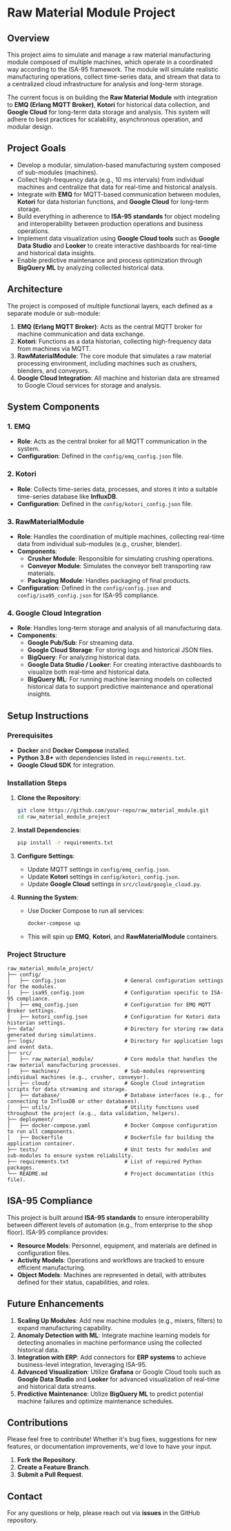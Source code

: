 # Raw Material Module Project

## Overview

This project aims to simulate and manage a raw material manufacturing module composed of multiple machines, which operate in a coordinated way according to the ISA-95 framework. The module will simulate realistic manufacturing operations, collect time-series data, and stream that data to a centralized cloud infrastructure for analysis and long-term storage.

The current focus is on building the **Raw Material Module** with integration to **EMQ (Erlang MQTT Broker)**, **Kotori** for historical data collection, and **Google Cloud** for long-term data storage and analysis. This system will adhere to best practices for scalability, asynchronous operation, and modular design.

## Project Goals

- Develop a modular, simulation-based manufacturing system composed of sub-modules (machines).
- Collect high-frequency data (e.g., 10 ms intervals) from individual machines and centralize that data for real-time and historical analysis.
- Integrate with **EMQ** for MQTT-based communication between modules, **Kotori** for data historian functions, and **Google Cloud** for long-term storage.
- Build everything in adherence to **ISA-95 standards** for object modeling and interoperability between production operations and business operations.
- Implement data visualization using **Google Cloud tools** such as **Google Data Studio** and **Looker** to create interactive dashboards for real-time and historical data insights.
- Enable predictive maintenance and process optimization through **BigQuery ML** by analyzing collected historical data.

## Architecture

The project is composed of multiple functional layers, each defined as a separate module or sub-module:

1. **EMQ (Erlang MQTT Broker)**: Acts as the central MQTT broker for machine communication and data exchange.
2. **Kotori**: Functions as a data historian, collecting high-frequency data from machines via MQTT.
3. **RawMaterialModule**: The core module that simulates a raw material processing environment, including machines such as crushers, blenders, and conveyors.
4. **Google Cloud Integration**: All machine and historian data are streamed to Google Cloud services for storage and analysis.

## System Components

### 1. EMQ

- **Role**: Acts as the central broker for all MQTT communication in the system.
- **Configuration**: Defined in the `config/emq_config.json` file.

### 2. Kotori

- **Role**: Collects time-series data, processes, and stores it into a suitable time-series database like **InfluxDB**.
- **Configuration**: Defined in the `config/kotori_config.json` file.

### 3. RawMaterialModule

- **Role**: Handles the coordination of multiple machines, collecting real-time data from individual sub-modules (e.g., crusher, blender).
- **Components**:
  - **Crusher Module**: Responsible for simulating crushing operations.
  - **Conveyor Module**: Simulates the conveyor belt transporting raw materials.
  - **Packaging Module**: Handles packaging of final products.
- **Configuration**: Defined in the `config/config.json` and `config/isa95_config.json` for ISA-95 compliance.

### 4. Google Cloud Integration

- **Role**: Handles long-term storage and analysis of all manufacturing data.
- **Components**:
  - **Google Pub/Sub**: For streaming data.
  - **Google Cloud Storage**: For storing logs and historical JSON files.
  - **BigQuery**: For analyzing historical data.
  - **Google Data Studio / Looker**: For creating interactive dashboards to visualize both real-time and historical data.
  - **BigQuery ML**: For running machine learning models on collected historical data to support predictive maintenance and operational insights.

## Setup Instructions

### Prerequisites

- **Docker** and **Docker Compose** installed.
- **Python 3.8+** with dependencies listed in `requirements.txt`.
- **Google Cloud SDK** for integration.

### Installation Steps

1. **Clone the Repository**:

   ```sh
   git clone https://github.com/your-repo/raw_material_module.git
   cd raw_material_module_project
   ```

2. **Install Dependencies**:

   ```sh
   pip install -r requirements.txt
   ```

3. **Configure Settings**:

   - Update MQTT settings in `config/emq_config.json`.
   - Update **Kotori** settings in `config/kotori_config.json`.
   - Update **Google Cloud** settings in `src/cloud/google_cloud.py`.

4. **Running the System**:

   - Use Docker Compose to run all services:
     ```sh
     docker-compose up
     ```
   - This will spin up **EMQ**, **Kotori**, and **RawMaterialModule** containers.

### Project Structure

```
raw_material_module_project/
├── config/
│   ├── config.json                   # General configuration settings for the modules.
│   ├── isa95_config.json             # Configuration specific to ISA-95 compliance.
│   ├── emq_config.json               # Configuration for EMQ MQTT Broker settings.
│   ├── kotori_config.json            # Configuration for Kotori data historian settings.
├── data/                             # Directory for storing raw data generated during simulations.
├── logs/                             # Directory for application logs and event data.
├── src/
│   ├── raw_material_module/          # Core module that handles the raw material manufacturing processes.
│   ├── machines/                     # Sub-modules representing individual machines (e.g., crusher, conveyor).
│   ├── cloud/                        # Google Cloud integration scripts for data streaming and storage.
│   ├── database/                     # Database interfaces (e.g., for connecting to InfluxDB or other databases).
│   ├── utils/                        # Utility functions used throughout the project (e.g., data validation, helpers).
├── deployment/
│   ├── docker-compose.yaml           # Docker Compose configuration to run all components.
│   ├── Dockerfile                    # Dockerfile for building the application container.
├── tests/                            # Unit tests for modules and sub-modules to ensure system reliability.
├── requirements.txt                  # List of required Python packages.
└── README.md                         # Project documentation (this file).
```

## ISA-95 Compliance

This project is built around **ISA-95 standards** to ensure interoperability between different levels of automation (e.g., from enterprise to the shop floor). ISA-95 compliance provides:

- **Resource Models**: Personnel, equipment, and materials are defined in configuration files.
- **Activity Models**: Operations and workflows are tracked to ensure efficient manufacturing.
- **Object Models**: Machines are represented in detail, with attributes defined for their status, capabilities, and roles.

## Future Enhancements

1. **Scaling Up Modules**: Add new machine modules (e.g., mixers, filters) to expand manufacturing capability.
2. **Anomaly Detection with ML**: Integrate machine learning models for detecting anomalies in machine performance using the collected historical data.
3. **Integration with ERP**: Add connectors for **ERP systems** to achieve business-level integration, leveraging ISA-95.
4. **Advanced Visualization**: Utilize **Grafana** or Google Cloud tools such as **Google Data Studio** and **Looker** for advanced visualization of real-time and historical data streams.
5. **Predictive Maintenance**: Utilize **BigQuery ML** to predict potential machine failures and optimize maintenance schedules.

## Contributions

Please feel free to contribute! Whether it's bug fixes, suggestions for new features, or documentation improvements, we'd love to have your input.

1. **Fork the Repository**.
2. **Create a Feature Branch**.
3. **Submit a Pull Request**.

## Contact

For any questions or help, please reach out via **issues** in the GitHub repository.
